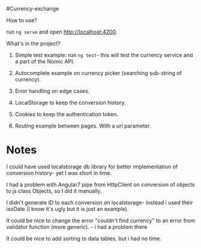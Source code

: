 #Currency-exchange

How to use?

run `ng serve` and open [http://localhost:4200](http://localhost:4200).

What's in the project?

1. Simple test example: run `ng test`- this will test the currency service and a part of the Nomic API.

2. Autocomplete example on currency picker (searching sub-string of currency).

3. Error handling on edge cases.

4. LocalStorage to keep the conversion history.

5. Cookies to keep the authentication token.

6. Routing example between pages. With a url parameter.

# Notes

I could have used localstorage db library for better implementation of conversion history- yet I was short in time.

I had a problem with Angular7 pipe from HttpClient on conversion of objects to js class Objects, so I did it manually.

I didn't generate ID to each conversion on localstorage- instead i used their isoDate (I know it's ugly but it is just an example).

It could be nice to change the error "couldn't find currency" to an error from validator function (more generic). - i had a problem there

It could be nice to add sorting to data tables, but i had no time.

